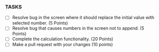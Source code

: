 ### TASKS
- [ ] Resolve bug in the screen where it should replace the initial value with selected number. (5 Points)
- [ ] Resolve bug that causes numbers in the screen not to append. (5 Points)
- [ ] Complete the calculation functionality. (20 Points)
- [ ] Make a pull request with your changes (10 points)